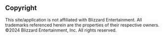 ## Copyright

This site/application is not affiliated with Blizzard Entertainment. All trademarks referenced herein are the properties of their respective owners. ©2024 Blizzard Entertainment, Inc. All rights reserved.